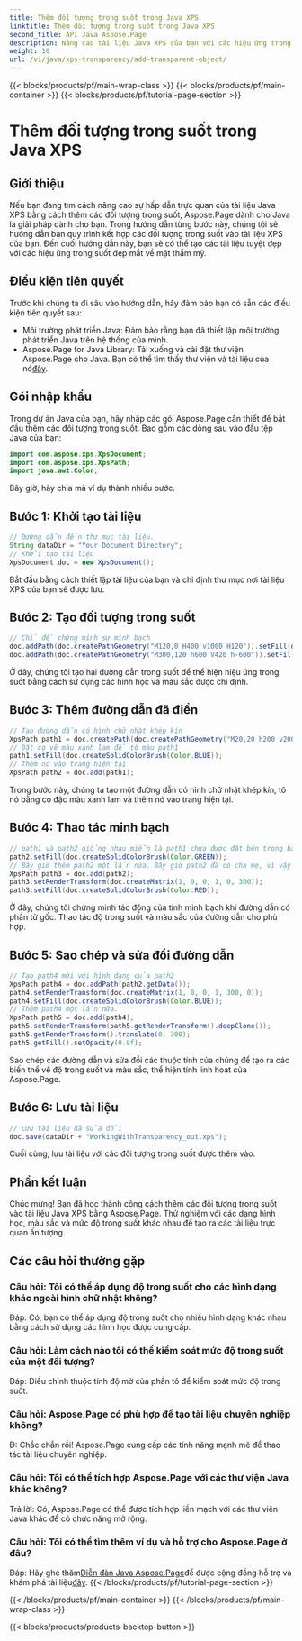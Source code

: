 ```yaml
---
title: Thêm đối tượng trong suốt trong Java XPS
linktitle: Thêm đối tượng trong suốt trong Java XPS
second_title: API Java Aspose.Page
description: Nâng cao tài liệu Java XPS của bạn với các hiệu ứng trong suốt tuyệt đẹp bằng Aspose.Page. Làm theo hướng dẫn từng bước của chúng tôi để thêm các đối tượng trong suốt.
weight: 10
url: /vi/java/xps-transparency/add-transparent-object/
---
```


{{< blocks/products/pf/main-wrap-class >}}
{{< blocks/products/pf/main-container >}}
{{< blocks/products/pf/tutorial-page-section >}}

# Thêm đối tượng trong suốt trong Java XPS

## Giới thiệu
Nếu bạn đang tìm cách nâng cao sự hấp dẫn trực quan của tài liệu Java XPS bằng cách thêm các đối tượng trong suốt, Aspose.Page dành cho Java là giải pháp dành cho bạn. Trong hướng dẫn từng bước này, chúng tôi sẽ hướng dẫn bạn quy trình kết hợp các đối tượng trong suốt vào tài liệu XPS của bạn. Đến cuối hướng dẫn này, bạn sẽ có thể tạo các tài liệu tuyệt đẹp với các hiệu ứng trong suốt đẹp mắt về mặt thẩm mỹ.
## Điều kiện tiên quyết
Trước khi chúng ta đi sâu vào hướng dẫn, hãy đảm bảo bạn có sẵn các điều kiện tiên quyết sau:
- Môi trường phát triển Java: Đảm bảo rằng bạn đã thiết lập môi trường phát triển Java trên hệ thống của mình.
-  Aspose.Page for Java Library: Tải xuống và cài đặt thư viện Aspose.Page cho Java. Bạn có thể tìm thấy thư viện và tài liệu của nó[đây](https://releases.aspose.com/page/java/).
## Gói nhập khẩu
Trong dự án Java của bạn, hãy nhập các gói Aspose.Page cần thiết để bắt đầu thêm các đối tượng trong suốt. Bao gồm các dòng sau vào đầu tệp Java của bạn:
```java
import com.aspose.xps.XpsDocument;
import com.aspose.xps.XpsPath;
import java.awt.Color;
```
Bây giờ, hãy chia mã ví dụ thành nhiều bước.
## Bước 1: Khởi tạo tài liệu
```java
// Đường dẫn đến thư mục tài liệu.
String dataDir = "Your Document Directory";
// Khởi tạo tài liệu
XpsDocument doc = new XpsDocument();
```
Bắt đầu bằng cách thiết lập tài liệu của bạn và chỉ định thư mục nơi tài liệu XPS của bạn sẽ được lưu.
## Bước 2: Tạo đối tượng trong suốt
```java
// Chỉ để chứng minh sự minh bạch
doc.addPath(doc.createPathGeometry("M120,0 H400 v1000 H120")).setFill(doc.createSolidColorBrush(Color.GRAY));
doc.addPath(doc.createPathGeometry("M300,120 h600 V420 h-600")).setFill(doc.createSolidColorBrush(Color.GRAY));
```
Ở đây, chúng tôi tạo hai đường dẫn trong suốt để thể hiện hiệu ứng trong suốt bằng cách sử dụng các hình học và màu sắc được chỉ định.
## Bước 3: Thêm đường dẫn đã điền
```java
// Tạo đường dẫn có hình chữ nhật khép kín
XpsPath path1 = doc.createPath(doc.createPathGeometry("M20,20 h200 v200 h-200 z"));
// Đặt cọ vẽ màu xanh lam để tô màu path1
path1.setFill(doc.createSolidColorBrush(Color.BLUE));
// Thêm nó vào trang hiện tại
XpsPath path2 = doc.add(path1);
```
Trong bước này, chúng ta tạo một đường dẫn có hình chữ nhật khép kín, tô nó bằng cọ đặc màu xanh lam và thêm nó vào trang hiện tại.
## Bước 4: Thao tác minh bạch
```java
// path1 và path2 giống nhau miễn là path1 chưa được đặt bên trong bất kỳ phần tử nào khác
path2.setFill(doc.createSolidColorBrush(Color.GREEN));
// Bây giờ thêm path2 một lần nữa. Bây giờ path2 đã có cha mẹ, vì vậy path3 sẽ không giống với path2.
XpsPath path3 = doc.add(path2);
path3.setRenderTransform(doc.createMatrix(1, 0, 0, 1, 0, 300));
path3.setFill(doc.createSolidColorBrush(Color.RED));
```
Ở đây, chúng tôi chứng minh tác động của tính minh bạch khi đường dẫn có phần tử gốc. Thao tác độ trong suốt và màu sắc của đường dẫn cho phù hợp.
## Bước 5: Sao chép và sửa đổi đường dẫn
```java
// Tạo path4 mới với hình dạng của path2
XpsPath path4 = doc.addPath(path2.getData());
path4.setRenderTransform(doc.createMatrix(1, 0, 0, 1, 300, 0));
path4.setFill(doc.createSolidColorBrush(Color.BLUE));
// Thêm path4 một lần nữa.
XpsPath path5 = doc.add(path4);
path5.setRenderTransform(path5.getRenderTransform().deepClone());
path5.getRenderTransform().translate(0, 300);
path5.getFill().setOpacity(0.8f);
```
Sao chép các đường dẫn và sửa đổi các thuộc tính của chúng để tạo ra các biến thể về độ trong suốt và màu sắc, thể hiện tính linh hoạt của Aspose.Page.
## Bước 6: Lưu tài liệu
```java
// Lưu tài liệu đã sửa đổi
doc.save(dataDir + "WorkingWithTransparency_out.xps");
```
Cuối cùng, lưu tài liệu với các đối tượng trong suốt được thêm vào.
## Phần kết luận
Chúc mừng! Bạn đã học thành công cách thêm các đối tượng trong suốt vào tài liệu Java XPS bằng Aspose.Page. Thử nghiệm với các dạng hình học, màu sắc và mức độ trong suốt khác nhau để tạo ra các tài liệu trực quan ấn tượng.
## Các câu hỏi thường gặp
### Câu hỏi: Tôi có thể áp dụng độ trong suốt cho các hình dạng khác ngoài hình chữ nhật không?
Đáp: Có, bạn có thể áp dụng độ trong suốt cho nhiều hình dạng khác nhau bằng cách sử dụng các hình học được cung cấp.
### Câu hỏi: Làm cách nào tôi có thể kiểm soát mức độ trong suốt của một đối tượng?
Đáp: Điều chỉnh thuộc tính độ mờ của phần tô để kiểm soát mức độ trong suốt.
### Câu hỏi: Aspose.Page có phù hợp để tạo tài liệu chuyên nghiệp không?
Đ: Chắc chắn rồi! Aspose.Page cung cấp các tính năng mạnh mẽ để thao tác tài liệu chuyên nghiệp.
### Câu hỏi: Tôi có thể tích hợp Aspose.Page với các thư viện Java khác không?
Trả lời: Có, Aspose.Page có thể được tích hợp liền mạch với các thư viện Java khác để có chức năng mở rộng.
### Câu hỏi: Tôi có thể tìm thêm ví dụ và hỗ trợ cho Aspose.Page ở đâu?
 Đáp: Hãy ghé thăm[Diễn đàn Java Aspose.Page](https://forum.aspose.com/c/page/39)để được cộng đồng hỗ trợ và khám phá tài liệu[đây](https://reference.aspose.com/page/java/).
{{< /blocks/products/pf/tutorial-page-section >}}

{{< /blocks/products/pf/main-container >}}
{{< /blocks/products/pf/main-wrap-class >}}

{{< blocks/products/products-backtop-button >}}
